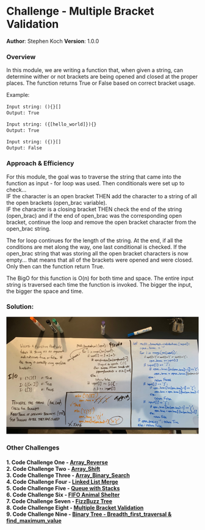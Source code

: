 # Challenge - Multiple Bracket Validation

**Author**: Stephen Koch
**Version**: 1.0.0

### Overview
In this module, we are writing a function that, when given a string, can determine wither or not brackets are being opened and closed at the proper places. The function returns True or False based on correct bracket usage.

Example:
```
Input string: (){}[]
Output: True
```
```
Input string: ({[hello_world]}){}
Output: True
```
```
Input string: ({)}[]
Output: False
```

### Approach & Efficiency
For this module, the goal was to traverse the string that came into the function as input - for loop was used. Then conditionals were set up to check...<br>IF the character is an open bracket THEN add the character to a string of all the open brackets (open_brac variable).<br>IF the character is a closing bracket THEN check the end of the string (open_brac) and if the end of open_brac was the corresponding open bracket, continue the loop and remove the open bracket character from the open_brac string. 

The for loop continues for the length of the string. At the end, if all the conditions are met along the way, one last conditional is checked. If the open_brac string that was storing all the open bracket characters is now empty... that means that all of the brackets were opened and were closed. Only then can the function return True.

The BigO for this function is O(n) for both time and space. The entire input string is traversed each time the function is invoked. The bigger the input, the bigger the space and time.
 
### Solution:
![Multiple_Bracket_Validation](../../assets/multi_bracket_validation.jpeg)

### Other Challenges
#### 1. Code Challenge One - [Array_Reverse](https://github.com/kochsj/python-data-structures-and-algorithms/challenges/array_reverse.py)<br>2. Code Challenge Two - [Array_Shift](https://github.com/kochsj/python-data-structures-and-algorithms/challenges/array_shift)<br>3. Code Challenge Three - [Array_Binary_Search](https://github.com/kochsj/python-data-structures-and-algorithms/tree/master/challenges/array_binary_search)<br>4. Code Challenge Four - [Linked List Merge](https://github.com/kochsj/python-data-structures-and-algorithms/tree/master/challenges/ll_merge)<br>5. Code Challenge Five - [Queue with Stacks](https://github.com/kochsj/python-data-structures-and-algorithms/tree/master/challenges/queue_with_stacks)<br>6. Code Challenge Six - [FIFO Animal Shelter](https://github.com/kochsj/python-data-structures-and-algorithms/tree/master/challenges/fifo_animal_shelter)<br>7. Code Challenge Seven - [FizzBuzz Tree](https://github.com/kochsj/python-data-structures-and-algorithms/tree/master/challenges/fizz_buzz_tree)<br>8. Code Challenge Eight - [Multiple Bracket Validation](https://github.com/kochsj/python-data-structures-and-algorithms/tree/master/challenges/multi_bracket_validation)<br>9. Code Challenge Nine - [Binary Tree - Breadth_first_traversal & find_maximum_value](https://github.com/kochsj/python-data-structures-and-algorithms/tree/master/challenges/breadth_first_tree)


